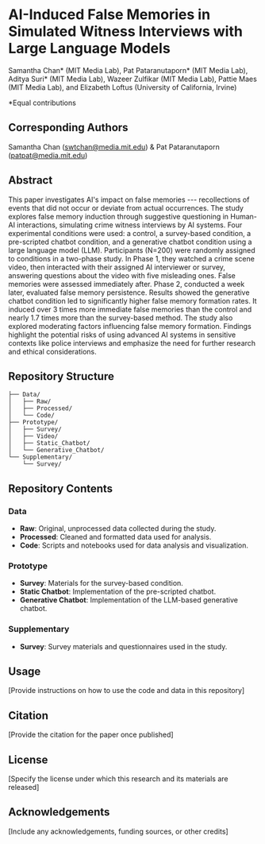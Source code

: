 # AI-Induced False Memories in Simulated Witness Interviews with Large Language Models
Samantha Chan* (MIT Media Lab), Pat Pataranutaporn* (MIT Media Lab), Aditya Suri* (MIT Media Lab), Wazeer Zulfikar (MIT Media Lab), Pattie Maes (MIT Media Lab), and Elizabeth Loftus (University of California, Irvine)

*Equal contributions

## Corresponding Authors
Samantha Chan (swtchan@media.mit.edu) & Pat Pataranutaporn (patpat@media.mit.edu)

## Abstract

This paper investigates AI's impact on false memories --- recollections of events that did not occur or deviate from actual occurrences. The study explores false memory induction through suggestive questioning in Human-AI interactions, simulating crime witness interviews by AI systems. Four experimental conditions were used: a control, a survey-based condition, a pre-scripted chatbot condition, and a generative chatbot condition using a large language model (LLM). Participants (N=200) were randomly assigned to conditions in a two-phase study. In Phase 1, they watched a crime scene video, then interacted with their assigned AI interviewer or survey, answering questions about the video with five misleading ones. False memories were assessed immediately after. Phase 2, conducted a week later, evaluated false memory persistence. Results showed the generative chatbot condition led to significantly higher false memory formation rates. It induced over 3 times more immediate false memories than the control and nearly 1.7 times more than the survey-based method. The study also explored moderating factors influencing false memory formation. Findings highlight the potential risks of using advanced AI systems in sensitive contexts like police interviews and emphasize the need for further research and ethical considerations.

## Repository Structure

```
├── Data/
│   ├── Raw/
│   ├── Processed/
│   └── Code/
├── Prototype/
│   ├── Survey/
│   ├── Video/
│   ├── Static_Chatbot/
│   └── Generative_Chatbot/
└── Supplementary/
    └── Survey/
```


## Repository Contents

### Data

- **Raw**: Original, unprocessed data collected during the study.
- **Processed**: Cleaned and formatted data used for analysis.
- **Code**: Scripts and notebooks used for data analysis and visualization.

### Prototype

- **Survey**: Materials for the survey-based condition.
- **Static Chatbot**: Implementation of the pre-scripted chatbot.
- **Generative Chatbot**: Implementation of the LLM-based generative chatbot.

### Supplementary
- **Survey**: Survey materials and questionnaires used in the study.

## Usage

[Provide instructions on how to use the code and data in this repository]

## Citation

[Provide the citation for the paper once published]

## License

[Specify the license under which this research and its materials are released]

## Acknowledgements

[Include any acknowledgements, funding sources, or other credits]
